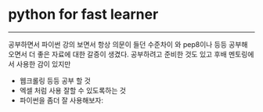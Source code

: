 # python for fast learner
------------
공부하면서 파이썬 강의 보면서 항상 의문이 들던 수준차이 와 pep8이나 등등 공부해 오면서 더 좋은 자료에 대한 갈증이 생겼다.
공부하려고 준비한 것도 있고 후배 멘토링에서 사용한 감이 있지만 
- 웹크롤링 등등 공부 할 것 
- 엑셀 처럼 사용 잘할 수 있도록하는 것 
- 파이썬을 좀더 잘 사용해보자:
